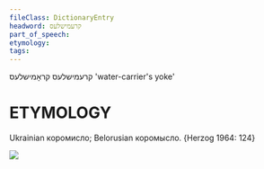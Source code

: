 ```yaml
---
fileClass: DictionaryEntry
headword: קרעמישלעס
part_of_speech: 
etymology: 
tags: 
---
```

קרעמישלעס
קראָמישלעס
'water-carrier's yoke'

ETYMOLOGY
===========
Ukrainian коромисло; Belorusian коромысло.
{Herzog 1964: 124}

![](https://ia902902.us.archive.org/9/items/Yiddish-Dialect-Maps/Herzog3-74-Water-cariersYoke-92.jpg)
